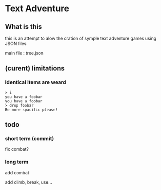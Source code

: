 # Text Adventure

## What is this

this is an attempt to alow 	the cration of symple text adventure games using JSON files

main file : tree.json

## (curent) limitations

### Identical items are weard

    > i
    you have a foobar
    you have a foobar
    > drop foobar
    Be more spacific please!

## todo

### short term (commit)

fix combat?

### long term

add combat

add climb, break, use...
